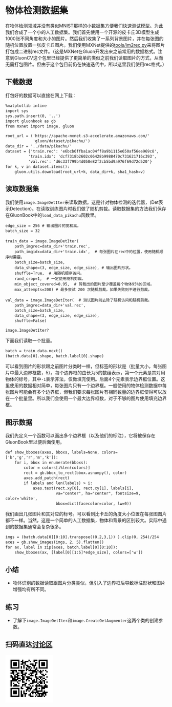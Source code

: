 # 物体检测数据集

在物体检测领域并没有类似MNIST那样的小数据集方便我们快速测试模型。为此我们合成了一个小的人工数据集。我们首先使用一个开源的皮卡丘3D模型生成1000张不同角度和大小的图片。然后我们收集了一系列背景图片，并在每张图的随机位置放置一张皮卡丘图片。我们使用MXNet提供的[tools/im2rec.py](https://github.com/apache/incubator-mxnet/blob/master/tools/im2rec.py)来将图片打包成二进制rec文件。（这是MXNet在Gluon开发出来之前常用的数据格式。注意到GluonCV这个包里已经提供了更简单的类似之前我们读取图片的方式，从而无需打包图片。但由于这个包目前仍在快速迭代中，所以这里我们使用rec格式。）

## 下载数据

打包好的数据可以直接在网上下载：

```{.python .input}
%matplotlib inline
import sys
sys.path.insert(0, '..')
import gluonbook as gb
from mxnet import image, gluon
```

```{.python .input  n=81}
root_url = ('https://apache-mxnet.s3-accelerate.amazonaws.com/'
            'gluon/dataset/pikachu/')
data_dir = '../data/pikachu/'
dataset = {'train.rec': 'e6bcb6ffba1ac04ff8a9b1115e650af56ee969c8',
          'train.idx': 'dcf7318b2602c06428b9988470c731621716c393',
          'val.rec': 'd6c33f799b4d058e82f2cb5bd9a976f69d72d520'}
for k, v in dataset.items():
    gluon.utils.download(root_url+k, data_dir+k, sha1_hash=v)
```

## 读取数据集

我们使用`image.ImageDetIter`来读取数据。这是针对物体检测的迭代器，(Det表示Detection)。在读取训练图片时我们做了随机剪裁。读取数据集的方法我们保存在GluonBook中的`load_data_pikachu`函数里。

```{.python .input  n=85}
edge_size = 256 # 输出图片的宽和高。
batch_size = 32

train_data = image.ImageDetIter(
    path_imgrec=data_dir+'train.rec',
    path_imgidx=data_dir+'train.idx',  # 每张图片在rec中的位置，使用随机顺序时需要。
    batch_size=batch_size,
    data_shape=(3, edge_size, edge_size), # 输出图片形状。
    shuffle=True,  # 用随机顺序访问。
    rand_crop=1,  # 一定使用随机剪裁。
    min_object_covered=0.95,  # 剪裁出的图片至少覆盖每个物体95%的区域。
    max_attempts=200) # 最多尝试 200 次随机剪裁。如果失败则不进行剪裁。

val_data = image.ImageDetIter(  # 测试图片则去除了随机访问和随机剪裁。
    path_imgrec=data_dir+'val.rec',
    batch_size=batch_size,
    data_shape=(3, edge_size, edge_size),
    shuffle=False)
```

```{.python .input}
image.ImageDetIter?
```

下面我们读取一个批量。

```{.python .input  n=86}
batch = train_data.next()
(batch.data[0].shape, batch.label[0].shape)
```

可以看到图片的形状跟之前图片分类时一样，但标签的形状是（批量大小，每张图片中最大边界框数，5）。每个边界框的由长为5的数组表示，第一个元素是其对用物体的标号，其中`-1`表示非法，仅做填充使用。后面4个元素表示边界框位置。这里使用的数据相对简单，每张图片只有一个边界框。一般使用的物体检测数据中每张图片可能会有多个边界框，但我们要求每张图片有相同数量的边界框使得可以放在一个批量里。所以我们会使用一个最大边界框数，对于不够的图片使用填充边界框。

## 图示数据

我们先定义一个函数可以画出多个边界框（以及他们的标注），它将被保存在GluonBook里以便后面使用。

```{.python .input}
def show_bboxes(axes, bboxs, labels=None, colors=['b','g','r','m','k']):
    for i, bbox in enumerate(bboxs):
        color = colors[i%len(colors)]
        rect = gb.bbox_to_rect(bbox.asnumpy(), color)
        axes.add_patch(rect)
        if labels and len(labels) > i:
            axes.text(rect.xy[0], rect.xy[1], labels[i],
                      va="center", ha="center", fontsize=9, color='white',
                      bbox=dict(facecolor=color, lw=0))
```

我们画出几张图片和其对应的标号。可以看到比卡丘的角度大小位置在每张图图片都不一样。当然，这是一个简单的人工数据集，物体和背景的区别较大。实际中遇到的数据集通常会复杂很多。

```{.python .input  n=19}
imgs = (batch.data[0][0:10].transpose((0,2,3,1)) ).clip(0, 254)/254
axes = gb.show_images(imgs, 2, 5).flatten()
for ax, label in zip(axes, batch.label[0][0:10]):
    show_bboxes(ax, [label[0][1:5]*edge_size], colors=['w'])
```

## 小结

* 物体识别的数据读取跟图片分类类似，但引入了边界框后导致标注形状和图片增强均有所不同。

## 练习

* 了解下`image.ImageDetIter`和`image.CreateDetAugmenter`这两个类的创建参数。

## 扫码直达[讨论区](https://discuss.gluon.ai/t/topic/7022)

![](../img/qr_object-detection-dataset.svg)
